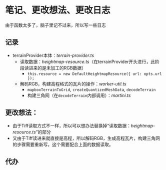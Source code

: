 # 笔记、更改想法、更改日志
由于函数太多了，脑子里记不过来，所以写一些日志
## 记录
- terrainProvider本体：*terrain-provider.ts*
  - 读取数据：*heightmap-resource.ts*（在terrainProvider开头进行，此阶段读进来的是未加工的RGB数据）
    - ```this.resource = new DefaultHeightmapResource({ url: opts.url });```
  - 解码RGB，构建高程格式的瓦片的操作：*worker-util.ts*
    - ```mapboxTerrainToGrid```, ```createQuantizedMeshData```, ```decodeTerrain```
    - 构建三角网（在```decodeTerrain```内部调用）：*martini.ts*

## 更改想法：
- 由于Tiff读取方式不一样，所以可以想办法替换掉“读取数据：*heightmap-resource.ts*”的部分
- 又由于Tiff读进来就直接是高程，所以解码RGB，生成高程瓦片，构建三角网的步骤需要重新写，这个需要配合上面的数据读取。

## 代办
